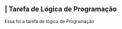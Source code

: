 ## | Tarefa de Lógica de Programação

  Essa foi a tarefa de lógica de Programação 
















